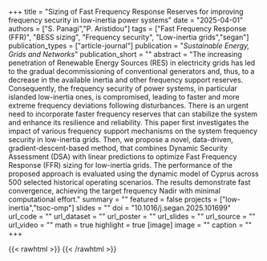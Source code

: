 +++
title = "Sizing of Fast Frequency Response Reserves for improving frequency security in low-inertia power systems"
date = "2025-04-01"
authors = ["S. Panagi","P. Aristidou"]
tags = ["Fast Frequency Response (FFR)", "BESS sizing", "Frequency security", "Low-inertia grids","segan"]
publication_types = ["article-journal"]
publication = "_Sustainable Energy, Grids and Networks_"
publication_short = ""
abstract = "The increasing penetration of Renewable Energy Sources (RES) in electricity grids has led to the gradual decommissioning of conventional generators and, thus, to a decrease in the available inertia and other frequency support reserves. Consequently, the frequency security of power systems, in particular islanded low-inertia ones, is compromised, leading to faster and more extreme frequency deviations following disturbances. There is an urgent need to incorporate faster frequency reserves that can stabilize the system and enhance its resilience and reliability. This paper first investigates the impact of various frequency support mechanisms on the system frequency security in low-inertia grids. Then, we propose a novel, data-driven, gradient-descent-based method, that combines Dynamic Security Assessment (DSA) with linear predictions to optimize Fast Frequency Response (FFR) sizing for low-inertia grids. The performance of the proposed approach is evaluated using the dynamic model of Cyprus across 500 selected historical operating scenarios. The results demonstrate fast convergence, achieving the target frequency Nadir with minimal computational effort."
summary = ""
featured = false
projects = ["low-inertia","tsoc-omp"]
slides = ""
doi = "10.1016/j.segan.2025.101699"
url_code = ""
url_dataset = ""
url_poster = ""
url_slides = ""
url_source = ""
url_video = ""
math = true
highlight = true
[image]
image = ""
caption = ""
+++

{{< rawhtml >}}
<a href="https://plu.mx/plum/a/?doi=10.1016/j.segan.2025.101699" class="plumx-details"></a>
{{< /rawhtml >}}
